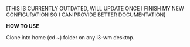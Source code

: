 [THIS IS CURRENTLY OUTDATED, WILL UPDATE ONCE I FINISH MY NEW CONFIGURATION SO I CAN PROVIDE BETTER DOCUMENTATION]

**HOW TO USE**

Clone into home (cd ~) folder on any i3-wm desktop.
